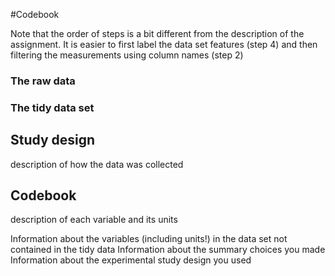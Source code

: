 #Codebook

Note that the order of steps is a bit different from the description of the assignment. It is easier to first label the data set features (step 4) and then filtering the measurements using column names (step 2)



### The raw data


### The tidy data set


## Study design

description of how the data was collected

## Codebook

description of each variable and its units

Information about the variables (including units!) in the data set not contained in the tidy data
Information about the summary choices you made
Information about the experimental study design you used